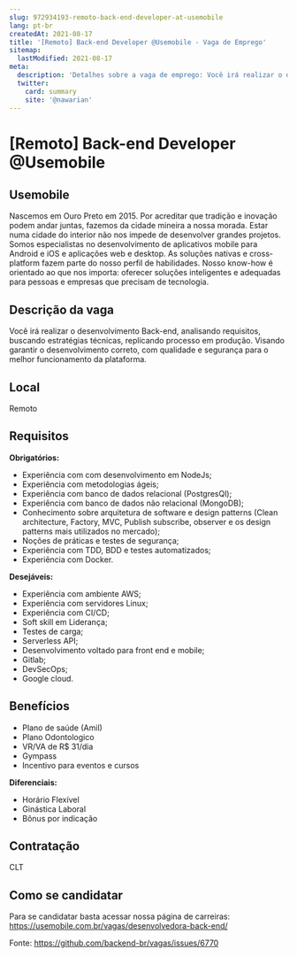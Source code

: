 ```yaml
---
slug: 972934193-remoto-back-end-developer-at-usemobile
lang: pt-br
createdAt: 2021-08-17
title: '[Remoto] Back-end Developer @Usemobile - Vaga de Emprego'
sitemap:
  lastModified: 2021-08-17
meta:
  description: 'Detalhes sobre a vaga de emprego: Você irá realizar o desenvolvimento Back-end, analisando requisitos, buscando estratégias técnicas, replicando processo em produção. Visando garantir o desenvolvimento correto, com qualidade e segurança para o melhor funcionamento da plataforma.'
  twitter:
    card: summary
    site: '@nawarian'
---
```


# [Remoto] Back-end Developer @Usemobile

<!--
==================================================
Caso a vaga for remoto durante a pandemia informar no texto "Remoto durante o covid"
==================================================
-->
<!-- 
==================================================
POR FAVOR, SÓ POSTE SE A VAGA FOR PARA BACK-END!

Não faça distinção de gênero no título da vaga.

Use: "Back-End Developer" ao invés de 
"Desenvolvedor Back-End" \o/

Exemplo: `[São Paulo] Back-End Developer @ NOME DA EMPRESA`
==================================================
-->
<!--
==================================================
Caso a vaga for remoto durante a pandemia deixar a linha abaixo
==================================================
-->
> 

## Usemobile
Nascemos em Ouro Preto em 2015. Por acreditar que tradição e inovação podem andar juntas, fazemos da cidade mineira a nossa morada. Estar numa cidade do interior não nos impede de desenvolver grandes projetos.
Somos especialistas no desenvolvimento de aplicativos mobile para Android e iOS e aplicações web e desktop. As soluções nativas e cross-platform fazem parte do nosso perfil de habilidades. Nosso know-how é orientado ao que nos importa: oferecer soluções inteligentes e adequadas para pessoas e empresas que precisam de tecnologia.

## Descrição da vaga
Você irá realizar o desenvolvimento Back-end, analisando requisitos, buscando estratégias técnicas, replicando processo em produção. Visando garantir o desenvolvimento correto, com qualidade e segurança para o melhor funcionamento da plataforma.

## Local

Remoto

## Requisitos

**Obrigatórios:**
- Experiência com com desenvolvimento em NodeJs;
- Experiência com metodologias ágeis;
- Experiência com banco de dados relacional (PostgresQl);
- Experiência com banco de dados não relacional (MongoDB);
- Conhecimento sobre arquitetura de software e design patterns (Clean architecture, Factory, MVC, Publish subscribe, observer e os design patterns mais utilizados no mercado);
- Noções de práticas e testes de segurança;
- Experiência com TDD, BDD e testes automatizados;
- Experiência com Docker.

**Desejáveis:**
- Experiência com ambiente AWS;
- Experiência com servidores Linux;
- Experiência com CI/CD;
- Soft skill em Liderança;
- Testes de carga;
- Serverless API;
- Desenvolvimento voltado para front end e mobile;
- Gitlab;
- DevSecOps;
- Google cloud.

## Benefícios

- Plano de saúde (Amil)
- Plano Odontologico
- VR/VA de R$ 31/dia
- Gympass
- Incentivo para eventos e cursos

**Diferenciais:**

- Horário Flexível
- Ginástica Laboral
- Bônus por indicação

## Contratação

CLT

## Como se candidatar

Para se candidatar basta acessar nossa página de carreiras: https://usemobile.com.br/vagas/desenvolvedora-back-end/



Fonte: https://github.com/backend-br/vagas/issues/6770